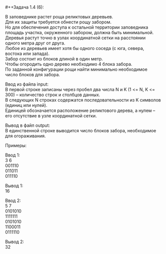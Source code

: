 #++Задача 1.4 (6):  


В заповеднике растет роща реликтовых деревьев.  
Для их защиты требуется обнести рощу забором.  
Но для обеспечения доступа к остальной территории заповедника площадь участка, окруженного забором, должна быть минимальной.  
Деревья растут точно в узлах координатной сетки на расстоянии одного метра друг от друга.  
Любое из деревьев имеет хотя бы одного соседа (с юга, севера, востока или запада).  
Забор состоит из блоков длиной в один метр.  
Чтобы огородить одно дерево необходимо 4 блока забора.  
По заданной конфигурации рощи найти минимально необходимое число блоков для забора.  


Ввод из файла input:  
В первой строке записаны через пробел два числа N и K (1 <= N, K <= 300) – количество строк и столбцов данных.  
В следующих N строках содержатся последовательности из K символов (единиц или нулей).  
Единицей обозначается расположение реликтового дерева, а нулем – его отсутствие в узле координатной сетки.  


Вывод в файл output:  
В единственной строке выводится число блоков забора, необходимое для огораживания.  


Примеры:  


Ввод 1:  
3 6  
001110  
011011  
011110  

Вывод 1:  
16  


Ввод 2:  
5 7  
0101010  
1111111  
0101010  
1100011  
0111110  

Вывод 2:  
32  
